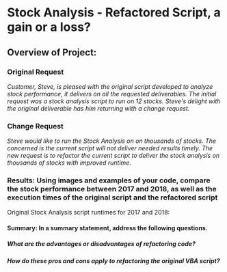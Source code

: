 # Stock Analysis - Refactored Script, a gain or a loss?

## Overview of Project:  

### Original Request
*Customer, Steve, is pleased with the original script developed to analyze stock performance, it delivers on all the requested deliverables.  The initial request was a stock analysis script to run on 12 stocks.  Steve's delight with the original deliverable has him returning with a change request.*
### Change Request
*Steve would like to run the Stock Analysis on on thousands of stocks. The concerned is the current script will not deliver needed results timely.  The new request is to refactor the current script to deliver the stock analysis on thousands of stocks with improved runtime.*  

### Results:  Using images and examples of your code, compare the stock performance between 2017 and 2018, as well as the execution times of the original script and the refactored script 
Original Stock Analysis script runtimes for 2017 and 2018:

#### **Summary:**   In a summary statement, address the following questions.
##### What are the advantages or disadvantages of refactoring code?
##### How do these pros and cons apply to refactoring the original VBA script?
